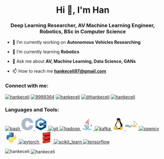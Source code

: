 <h1 align="center">Hi 👋, I'm Han</h1>
<h3 align="center">Deep Learning Researcher, AV Machine Learning Engineer, Robotics, BSc in Computer Science</h3>

- 🔭 I’m currently working on **Autonomous Vehicles Researching**

- 🌱 I’m currently learning **Robotics**

- 💬 Ask me about **AV, Machine Learning, Data Science, GANs**

- 📫 How to reach me **hankeceli97@gmail.com**

<p align="left">
<h3 align="left">Connect with me:</h3>
<a href="https://linkedin.com/in/hankeceli" target="blank"><img align="center" src="https://cdn.jsdelivr.net/npm/simple-icons@3.0.1/icons/linkedin.svg" alt="hankeceli" height="30" width="40" /></a>
<a href="https://stackoverflow.com/users/9989364" target="blank"><img align="center" src="https://cdn.jsdelivr.net/npm/simple-icons@3.0.1/icons/stackoverflow.svg" alt="9989364" height="30" width="40" /></a>
<a href="https://kaggle.com/hankeceli" target="blank"><img align="center" src="https://cdn.jsdelivr.net/npm/simple-icons@3.0.1/icons/kaggle.svg" alt="hankeceli" height="30" width="40" /></a>
<a href="https://medium.com/@hankeceli" target="blank"><img align="center" src="https://cdn.jsdelivr.net/npm/simple-icons@3.0.1/icons/medium.svg" alt="@hankeceli" height="30" width="40" /></a>
<a href="https://www.hackerrank.com/hankeceli" target="blank"><img align="center" src="https://cdn.jsdelivr.net/npm/simple-icons@3.0.1/icons/hackerrank.svg" alt="hankeceli" height="30" width="40" /></a>
</p>

<h3 align="left">Languages and Tools:</h3>
<p align="left"> <a href="https://www.gnu.org/software/bash/" target="_blank"> <img src="https://www.vectorlogo.zone/logos/gnu_bash/gnu_bash-icon.svg" alt="bash" width="40" height="40"/> </a> <a href="https://www.cprogramming.com/" target="_blank"> <img src="https://raw.githubusercontent.com/devicons/devicon/master/icons/c/c-original.svg" alt="c" width="40" height="40"/> </a> <a href="https://www.w3schools.com/cpp/" target="_blank"> <img src="https://raw.githubusercontent.com/devicons/devicon/master/icons/cplusplus/cplusplus-original.svg" alt="cplusplus" width="40" height="40"/> </a> <a href="https://git-scm.com/" target="_blank"> <img src="https://www.vectorlogo.zone/logos/git-scm/git-scm-icon.svg" alt="git" width="40" height="40"/> </a> <a href="https://hadoop.apache.org/" target="_blank"> <img src="https://www.vectorlogo.zone/logos/apache_hadoop/apache_hadoop-icon.svg" alt="hadoop" width="40" height="40"/> </a> <a href="https://www.java.com" target="_blank"> <img src="https://raw.githubusercontent.com/devicons/devicon/master/icons/java/java-original.svg" alt="java" width="40" height="40"/> </a> <a href="https://kafka.apache.org/" target="_blank"> <img src="https://www.vectorlogo.zone/logos/apache_kafka/apache_kafka-icon.svg" alt="kafka" width="40" height="40"/> </a> <a href="https://www.linux.org/" target="_blank"> <img src="https://raw.githubusercontent.com/devicons/devicon/master/icons/linux/linux-original.svg" alt="linux" width="40" height="40"/> </a> <a href="https://www.mysql.com/" target="_blank"> <img src="https://raw.githubusercontent.com/devicons/devicon/master/icons/mysql/mysql-original-wordmark.svg" alt="mysql" width="40" height="40"/> </a> <a href="https://opencv.org/" target="_blank"> <img src="https://www.vectorlogo.zone/logos/opencv/opencv-icon.svg" alt="opencv" width="40" height="40"/> </a> <a href="https://www.python.org" target="_blank"> <img src="https://raw.githubusercontent.com/devicons/devicon/master/icons/python/python-original.svg" alt="python" width="40" height="40"/> </a> <a href="https://pytorch.org/" target="_blank"> <img src="https://www.vectorlogo.zone/logos/pytorch/pytorch-icon.svg" alt="pytorch" width="40" height="40"/> </a> <a href="https://www.scala-lang.org" target="_blank"> <img src="https://raw.githubusercontent.com/devicons/devicon/master/icons/scala/scala-original.svg" alt="scala" width="40" height="40"/> </a> <a href="https://scikit-learn.org/" target="_blank"> <img src="https://upload.wikimedia.org/wikipedia/commons/0/05/Scikit_learn_logo_small.svg" alt="scikit_learn" width="40" height="40"/> </a> <a href="https://www.tensorflow.org" target="_blank"> <img src="https://www.vectorlogo.zone/logos/tensorflow/tensorflow-icon.svg" alt="tensorflow" width="40" height="40"/> </a> </p>

<p><img align="left" src="https://github-readme-stats.vercel.app/api/top-langs/?username=hankeceli&layout=compact&theme=gotham" alt="hankeceli" /></p>

<p>&nbsp;<img align="center" src="https://github-readme-stats.vercel.app/api?username=hankeceli&show_icons=true&count_private=true&theme=gotham" alt="hankeceli" /></p>
